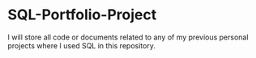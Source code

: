 # SQL-Portfolio-Project
I will store all code or documents related to any of my previous personal projects where I used SQL in this repository.
